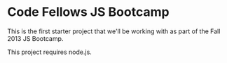 Code Fellows JS Bootcamp
========================

This is the first starter project that we'll be working with as part of
the Fall 2013 JS Bootcamp.

This project requires node.js.
